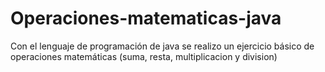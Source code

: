 # Operaciones-matematicas-java
Con el lenguaje de programación de java se realizo un ejercicio básico de operaciones matemáticas (suma, resta, multiplicacion y division)
